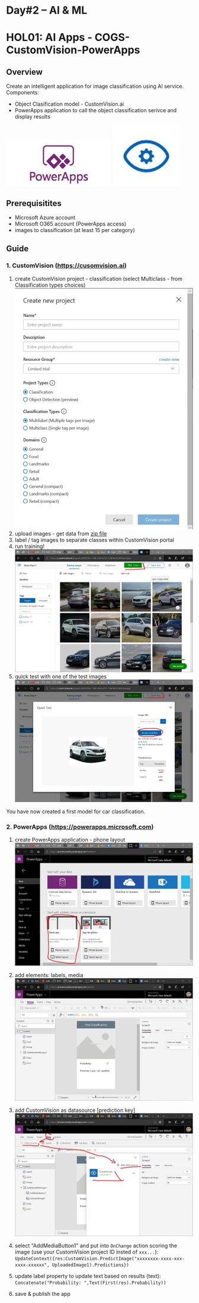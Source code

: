 # Day#2 – AI & ML

# HOL01: AI Apps - COGS-CustomVision-PowerApps

## Overview
Create an intelligent application for image classification using AI service. Components:
- Object Clasification model - CustomVision.ai
- PowerApps application to call the object classification serivce and display results

![alt text](./assets/powerapps.png "Logo PowerApps" )
![alt text](./assets/customvision.png "Logo CustomVision")

## Prerequisitites 
- Microsoft Azure account
- Microsoft O365 account (PowerApps access)
- images to classification (at least 15 per category)

## Guide
### 1. CustomVision (https://cusomvision.ai)
1. create CustomVision project - classification (select Multiclass - from Classification types choices)
![alt text](./assets/create_project.jpg "create_project")
1. upload images - get data from [zip file](./Cars.zip)
1. label / tag images to separate classes within CustomVision portal
1. run training!
![alt text](./assets/train.jpg "train")
1. quick test with one of the test images
![alt text](./assets/test.jpg "test")

You have now created a first model for car classification.

### 2. PowerApps (https://powerapps.microsoft.com)
1. create PowerApps application - phone layout
![alt text](./assets/app1.jpg "app")
2. add elements: labels, media
![alt text](./assets/app_layout.jpg "app")
3. add CustomVision as datasource [prediction key]
![alt text](./assets/app_datasource.jpg "app")
4. select "AddMediaButton1" and put into `OnChange` action scoring the image (use your CustomVision project ID insted of `xxx...`): 
`UpdateContext({res:CustomVision.PredictImage("xxxxxxxx-xxxx-xxx-xxxx-xxxxxx", UploadedImage1).Predictions})`

5. update label property to update text based on results (text): `Concatenate("Probability: ",Text(First(res).Probability))`
6. save & publish the app



